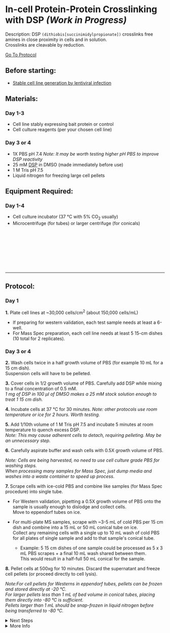 In-cell Protein-Protein Crosslinking with DSP _(Work in Progress)_
================================================================================
Description: DSP `(dithiobis[succinimidylpropionate])` crosslinks free amines in close proximity in cells and in solution.<br/>
Crosslinks are cleavable by reduction.

[Go To Protocol](#protocol)

Before starting:
--------------------------------------------------------------------------------
* [Stable cell line generation by lentiviral infection](../Lentivirus-Stables/virus-production-HEK293T.md)

Materials:
--------------------------------------------------------------------------------
### Day 1-3
  * Cell line stably expressing bait protein or control
  * Cell culture reagents (per your chosen cell line)
    
### Day 3 or 4
  * 1X PBS pH 7.4 _Note: It may be worth testing higher pH PBS to improve DSP reactivity_
  * 25 mM [DSP](https://www.thermofisher.com/order/catalog/product/A35393#/A35393) in DMSO (made immediately before use)
  * 1 M Tris pH 7.5
  * Liquid nitrogen for freezing large cell pellets

Equipment Required:
--------------------------------------------------------------------------------
### Day 1-4

  * Cell culture incubator (37 °C with 5% CO<sub>2</sub> usually)
  * Microcentrifuge (for tubes) or larger centrifuge (for conicals) 

<br/><br/><br/><br/><br/><br/><br/>

<!-- Use <br/> to fill in first page -->
___
Protocol:
--------------------------------------------------------------------------------
### Day 1
**1.** Plate cell lines at ~30,000 cells/cm<sup>2</sup> (about 150,000 cells/mL)
  
  * If preparing for western validation, each test sample needs at least a 6-well.
  * For Mass Spec preparation, each cell line needs at least 5 15-cm dishes (10 total for 2 replicates).

### Day 3 or 4

**2.** Wash cells twice in a half growth volume of PBS (for example 10 mL for a 15 cm dish).<br/>
Suspension cells will have to be pelleted.
  
**3.** Cover cells in 1/2 growth volume of PBS. Carefully add DSP while mixing to a final concentration of 0.5 mM.<br/>
_1 mg of DSP in 100 µl of DMSO makes a 25 mM stock solution enough to treat 1 15 cm dish._

**4.** Incubate cells at 37 °C for 30 minutes. _Note: other protocols use room temperature or ice for 2 hours. Worth testing._ 
  
**5.** Add 1/10th volume of 1 M Tris pH 7.5 and incubate 5 minutes at room temperature to quench excess DSP.<br/>
_Note: This may cause adherent cells to detach, requiring pelleting. May be an unnecessary step._

**6.** Carefully aspirate buffer and wash cells with 0.5X growth volume of PBS.
 
  *Note: Cells are being harvested, no need to use cell culture grade PBS for washing steps.*<br/>
  *When processing many samples for Mass Spec, just dump media and washes into a waste container to speed up process.*
  
**7.** Scrape cells with ice-cold PBS and combine like samples (for Mass Spec procedure) into single tube.
  
  * For Western validation, pipetting a 0.5X growth volume of PBS onto the sample is usually enough to dislodge and collect cells.<br/>
  Move to eppendorf tubes on ice.
  
  * For multi-plate MS samples, scrape with ~3-5 mL of cold PBS per 15 cm dish and combine into a 15 mL or 50 mL conical tube on ice.<br/>
  Collect any remaining cells with a single up to 10 mL wash of cold PBS for all plates of single sample and add to that sample's conical tube. 
    * Example: 5 15 cm dishes of one sample could be processed as 5 x 3 mL PBS scrapes + a final 10 mL wash shared between them. <br/>
    This would result in a half-full 50 mL conical for the sample.
  
**8.** Pellet cells at 500xg for 10 minutes. Discard the supernatant and freeze cell pellets (or proceed directly to cell lysis).
  
  *Note:For cell pellets for Westerns in eppendorf tubes, pellets can be frozen and stored directly at -20 °C.*<br/>
  *For larger pellets less than 1 mL of bed volume in conical tubes, placing them directly into -80 °C is sufficient.*<br/>
  *Pellets larger than 1 mL should be snap-frozen in liquid nitrogen before being transferred to -80 °C.* 
 
<!-- The text below creates dropdown lists for links to next steps or hyperlinks -->

<details>
  <summary>Next Steps</summary>
  
</p> <a href="HaloTag-Mammalian-Lysis.md">
Whole Cell Lysis</a>

</p> <a href="../General/BCA-Assay.md">
BCA protein quantification</a>

</p> <a href="../General/Western-Blotting.md">
Western Validation</a>

</p> <a href="./HaloTag-Pulldown.md">
Western Validation</a>

</p> <a href="../Mass-Spec-Prep/On-Bead-Digestion.md">
Rapigest reduction, alkylation, and Trypsin Digestion</a>

</p> <a href="../Mass-Spec-Prep/C18-Column-Cleanup.md">
C18 Column</a>
  
</p> <a href="../Mass-Spec-Prep/Ethyl-Acetate-Cleanup.md">
Ethyl Acetate Cleanup</a>  
  
</p> <a href="../Mass-Spec-Prep/Peptide-Quant.md">
Peptide Quantification</a>

</details>

<details>
  <summary>More Info</summary>
  
  <a href="https://assets.thermofisher.com/TFS-Assets/LSG/manuals/MAN0017093_2162635_Pierce_DSP_UG.pdf">
DSP Basic Protocol</a>  

</details>
